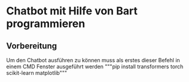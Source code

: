 # Chatbot mit Hilfe von Bart programmieren


## Vorbereitung 
Um den Chatbot ausführen zu können muss als erstes dieser Befehl in einem CMD Fenster ausgeführt werden
"""pip install transformers torch scikit-learn matplotlib"""
